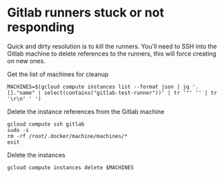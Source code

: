 # Gitlab runners stuck or not responding

Quick and dirty resolution is to kill the runners. You'll need to SSH into the Gitlab machine to delete references to the runners, this will force creating on new ones.

Get the list of machines for cleanup

```shell
MACHINES=$(gcloud compute instances list --format json | jq '.[]."name" | select(contains("gitlab-test-runner"))' | tr '"' '' | tr '\r\n' ' ')
```

Delete the instance references from the Gitlab machine

```shell
gcloud compute ssh gitlab
sudo -s
rm -rf /root/.docker/machine/machines/*
exit
```

Delete the instances

```shell
gcloud compute instances delete $MACHINES
```
